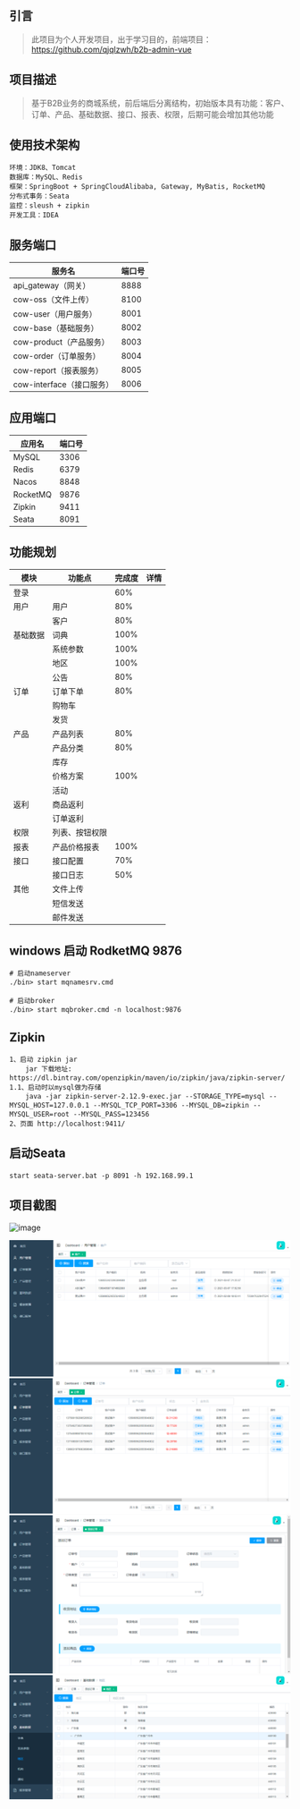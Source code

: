 ## 引言
> 此项目为个人开发项目，出于学习目的，前端项目：https://github.com/qjqlzwh/b2b-admin-vue

## 项目描述
> 基于B2B业务的商城系统，前后端后分离结构，初始版本具有功能：客户、订单、产品、基础数据、接口、报表、权限，后期可能会增加其他功能

## 使用技术架构
```text
环境：JDK8、Tomcat
数据库：MySQL、Redis
框架：SpringBoot + SpringCloudAlibaba, Gateway, MyBatis, RocketMQ
分布式事务：Seata
监控：sleush + zipkin
开发工具：IDEA
```


## 服务端口

| 服务名 | 端口号 |
| ----- | ----- |
| api_gateway（网关） | 8888 |
| cow-oss（文件上传） | 8100 |
| cow-user（用户服务） | 8001 |
| cow-base（基础服务） | 8002 |
| cow-product（产品服务） | 8003 |
| cow-order（订单服务） | 8004 |
| cow-report（报表服务） | 8005 |
| cow-interface（接口服务） | 8006 |


## 应用端口

| 应用名 | 端口号 |
| ----- | ----- |
| MySQL | 3306 |
| Redis | 6379 |
| Nacos | 8848 |
| RocketMQ | 9876 |
| Zipkin | 9411 |
| Seata | 8091 |

## 功能规划

| 模块 | 功能点 | 完成度 | 详情 |
| ----|-------| --- | ----- |
| 登录 ||60%||
| 用户 | 用户 |80%||
|     | 客户 |80%||
| 基础数据 | 词典 |100%||
|  | 系统参数 |100%||
|  | 地区 |100%||
|  | 公告 |80%||
| 订单 | 订单下单 |80%||
|  | 购物车 |||
|  | 发货 |||
| 产品 | 产品列表 |80%|      |
|  | 产品分类 |80%||
|  | 库存 |||
|  | 价格方案 |100%||
|  | 活动 |||
| 返利 | 商品返利 |||
|  | 订单返利 |||
| 权限 | 列表、按钮权限 |||
| 报表 | 产品价格报表 |100%||
| 接口 | 接口配置 |70%||
|  | 接口日志 |50%||
| 其他 | 文件上传 |||
|  | 短信发送 |||
| | 邮件发送 |||


## windows 启动 RodketMQ 9876
```text
# 启动nameserver
./bin> start mqnamesrv.cmd

# 启动broker
./bin> start mqbroker.cmd -n localhost:9876
```

## Zipkin
```text
1、启动 zipkin jar
    jar 下载地址: https://dl.bintray.com/openzipkin/maven/io/zipkin/java/zipkin-server/
1.1、启动时以mysql做为存储
    java -jar zipkin-server-2.12.9-exec.jar --STORAGE_TYPE=mysql --MYSQL_HOST=127.0.0.1 --MYSQL_TCP_PORT=3306 --MYSQL_DB=zipkin --MYSQL_USER=root --MYSQL_PASS=123456
2、页面 http://localhost:9411/
```

## 启动Seata
```text
start seata-server.bat -p 8091 -h 192.168.99.1
```

## 项目截图
![image](https://user-images.githubusercontent.com/42276880/112841841-90657700-90d3-11eb-80bf-54de64dea428.png)


![img_1.png](doc/img/img_1.png)
![img_2.png](doc/img/img_2.png)
![img_3.png](doc/img/img_3.png)
![img_4.png](doc/img/img_4.png)
